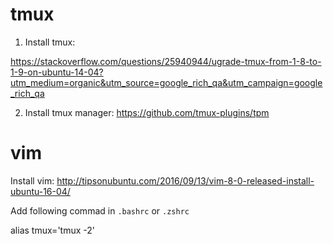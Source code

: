 # tmux

1. Install tmux:

https://stackoverflow.com/questions/25940944/ugrade-tmux-from-1-8-to-1-9-on-ubuntu-14-04?utm_medium=organic&utm_source=google_rich_qa&utm_campaign=google_rich_qa

2. Install tmux manager: https://github.com/tmux-plugins/tpm


# vim
Install vim: http://tipsonubuntu.com/2016/09/13/vim-8-0-released-install-ubuntu-16-04/

Add following commad in `.bashrc` or `.zshrc`

alias tmux='tmux -2'                                                                                                                                                                                     
